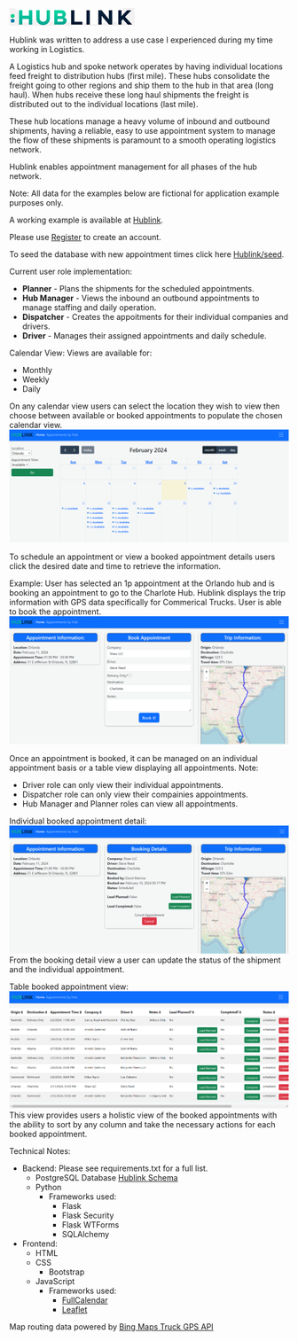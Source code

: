 ![image of Hublink logo](/static/images/hublink-navbar-img.png)

Hublink was written to address a use case I experienced during my time working in Logistics.

A Logistics hub and spoke network operates by having individual locations feed freight to distribution hubs (first mile). These hubs consolidate
the freight going to other regions and ship them to the hub in that area (long haul). When hubs receive these long haul shipments the freight is
distributed out to the individual locations (last mile).

These hub locations manage a heavy volume of inbound and outbound shipments, having a reliable, easy to use appointment system to manage the flow of these shipments is paramount to a smooth operating logistics network. 

Hublink enables appointment management for all phases of the hub network.

Note: All data for the examples below are fictional for application example purposes only.

A working example is available at [Hublink](https://hublink.onrender.com/).

Please use [Register](https://hublink.onrender.com/register) to create an account.

To seed the database with new appointment times click here [Hublink/seed](https://hublink.onrender.com/seed).

Current user role implementation:
- **Planner** - Plans the shipments for the scheduled appointments.
- **Hub Manager** - Views the inbound an outbound appointments to manage staffing and daily operation.
- **Dispatcher** - Creates the appoitments for their individual companies and drivers.
- **Driver** - Manages their assigned appointments and daily schedule.

Calendar View:
Views are available for:
- Monthly
- Weekly
- Daily

On any calendar view users can select the location they wish to view then choose between available or booked appointments to populate the chosen calendar view.
![image of hublink calendar](/info/images/hublink-calendar.png)

To schedule an appointment or view a booked appointment details users click the desired date and time to retrieve the information.

Example:
User has selected an 1p appointment at the Orlando hub and is booking an appointment to go to the Charlote Hub. Hublink displays the trip information with GPS data specifically for Commerical Trucks. User is able to book the appointment.
![image of hublink appointment](info/images/hublink-appointment.png)

Once an appointment is booked, it can be managed on an individual appointment basis or a table view displaying all appointments.
Note:
 - Driver role can only view their individual appointments.
 - Dispatcher role can only view their compainies appointments.
 - Hub Manager and Planner roles can view all appointments.

 Individual booked appointment detail:
 ![image of booking detail](info/images/booking_detail.png)
 From the booking detail view a user can update the status of the shipment and the individual appointment.

 Table booked appointment view:
 ![image of booking detail table view](info/images/booking_table.png)
 This view provides users a holistic view of the booked appointments with the ability to  sort by any column and take the necessary actions for each booked appointment.

Technical Notes:
 - Backend: Please see requirements.txt for a full list.
    - PostgreSQL Database [Hublink Schema](https://dbdiagram.io/d/Copy-of-hublink-65c80560ac844320aee07e21)
    - Python
        - Frameworks used:
            - Flask
            - Flask Security
            - Flask WTForms
            - SQLAlchemy
 - Frontend:
    - HTML
    - CSS
        - Bootstrap
    - JavaScript
        - Frameworks used:
            - [FullCalendar](https://fullcalendar.io/)
            - [Leaflet](https://leafletjs.com/)

Map routing data powered by [Bing Maps Truck GPS API](https://www.microsoft.com/en-us/maps/bing-maps/truck-routing?)





 
